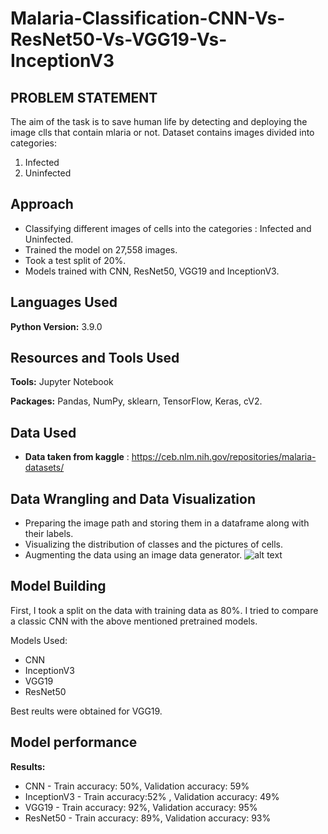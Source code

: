 # Malaria-Classification-CNN-Vs-ResNet50-Vs-VGG19-Vs-InceptionV3

## PROBLEM STATEMENT
The aim of the task is to save human life by detecting and deploying the image clls that contain mlaria or not. 
Dataset contains images divided into categories:

1) Infected
2) Uninfected


## Approach

* Classifying different images of cells into the categories : Infected and Uninfected.
* Trained the model on 27,558 images.
* Took a test split of 20%.
* Models trained with CNN, ResNet50, VGG19 and InceptionV3.

## Languages Used 
**Python Version:** 3.9.0

## Resources and Tools Used
**Tools:** Jupyter Notebook

**Packages:** Pandas, NumPy, sklearn, TensorFlow, Keras, cV2.  

## Data Used
* **Data taken from kaggle** : https://ceb.nlm.nih.gov/repositories/malaria-datasets/

## Data Wrangling and Data Visualization
* Preparing the image path and storing them in a dataframe along with their labels.
* Visualizing the distribution of classes and the pictures of cells.
* Augmenting the data using an image data generator.
![alt text](https://github.com/fahadmehfooz/Malaria-Classification-CNN-Vs-ResNet50-Vs-VGG19-Vs-InceptionV3/blob/main/images/__results___21_1.png)

## Model Building 

First, I took a split on the data with training data as 80%. I tried to compare a classic CNN with the above mentioned pretrained models.

Models Used:

* CNN
* InceptionV3
* VGG19
* ResNet50

Best reults were obtained for VGG19.

## Model performance

**Results:**

* CNN - Train accuracy: 50%,  Validation accuracy: 59%
* InceptionV3 - Train accuracy:52% ,  Validation accuracy: 49%
* VGG19 - Train accuracy: 92%,  Validation accuracy: 95%
* ResNet50 - Train accuracy: 89%,  Validation accuracy: 93%
